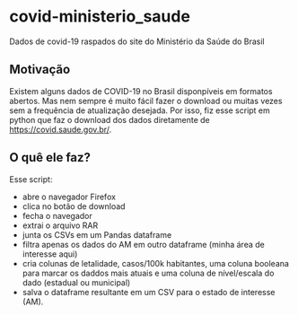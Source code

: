 # covid-ministerio_saude
Dados de covid-19 raspados do site do Ministério da Saúde do Brasil

## Motivação

Existem alguns dados de COVID-19 no Brasil disponpíveis em formatos abertos. Mas nem sempre é muito fácil fazer o download ou muitas vezes sem a frequência de atualização desejada. Por isso, fiz esse script em python que faz o download dos dados diretamente de https://covid.saude.gov.br/.

## O quê ele faz?

Esse script:
- abre o navegador Firefox
- clica no botão de download
- fecha o navegador
- extrai o arquivo RAR
- junta os CSVs em um Pandas dataframe
- filtra apenas os dados do AM em outro dataframe (minha área de interesse aqui)
- cria colunas de letalidade, casos/100k habitantes, uma coluna booleana para marcar os daddos mais atuais e uma coluna de nível/escala do dado (estadual ou municipal)
- salva o dataframe resultante em um CSV para o estado de interesse (AM).
